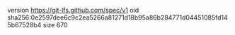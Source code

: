 version https://git-lfs.github.com/spec/v1
oid sha256:0e2597dee6c9c2ea5266a81271d18b95a86b284771d04451085fd145b67528b4
size 670
